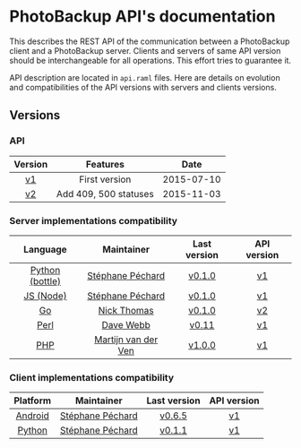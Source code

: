 # PhotoBackup API's documentation
This describes the REST API of the communication between a PhotoBackup client and a PhotoBackup server. Clients and servers of same API version should be interchangeable for all operations. This effort tries to guarantee it.

API description are located in `api.raml` files. Here are details on evolution and compatibilities of the API versions with servers and clients versions.


## Versions

### API

| Version                                                  | Features      | Date       |
| :------------------------------------------------------: | :-----------: | :--------: |
| [v1](https://github.com/PhotoBackup/api/releases/tag/v1) | First version | 2015-07-10 |
| [v2](https://github.com/PhotoBackup/api/releases/tag/v2) | Add 409, 500 statuses | 2015-11-03 |


### Server implementations compatibility

| Language      | Maintainer      | Last version | API version |
|:-------------:|:---------------:|:------------:|:-----------:|
| [Python (bottle)](https://github.com/PhotoBackup/server-bottle) | [Stéphane Péchard](https://github.com/stephanepechard) | [v0.1.0](https://github.com/PhotoBackup/server-bottle/releases/tag/v0.1.0) | [v1](https://github.com/PhotoBackup/api/releases/tag/v1) |
| [JS (Node)](https://github.com/PhotoBackup/server-node)         | [Stéphane Péchard](https://github.com/stephanepechard) | [v0.1.0](https://github.com/PhotoBackup/server-node/releases/tag/v0.1.0) | [v1](https://github.com/PhotoBackup/api/releases/tag/v1) |
| [Go](https://github.com/lupine/photobackup-server-go)           | [Nick Thomas](https://github.com/lupine) | [v0.1.0](https://github.com/PhotoBackup/server-go/releases/tag/v0.1.0) | [v2](https://github.com/PhotoBackup/api/releases/tag/v2) |
| [Perl](https://github.com/PhotoBackup/server-perl)              | [Dave Webb](https://github.com/d5ve) | [v0.11](https://github.com/PhotoBackup/server-perl/releases/tag/0.11) | [v1](https://github.com/PhotoBackup/api/releases/tag/v1) |
| [PHP](https://github.com/PhotoBackup/server-php)                | [Martijn van der Ven](https://github.com/Zegnat) |  [v1.0.0](https://github.com/PhotoBackup/server-php/releases/tag/v1.0.0) | [v1](https://github.com/PhotoBackup/api/releases/tag/v1) |


### Client implementations compatibility

| Platform      | Maintainer      | Last version | API version |
|:-------------:|:---------------:|:------------:|:-----------:|
| [Android](https://github.com/PhotoBackup/client-android) | [Stéphane Péchard](https://github.com/stephanepechard) | [v0.6.5](https://github.com/PhotoBackup/client-android/releases/tag/v0.6.5) | [v1](https://github.com/PhotoBackup/api/releases/tag/v1) |
| [Python](https://github.com/PhotoBackup/client-python) | [Stéphane Péchard](https://github.com/stephanepechard) | [v0.1.1](https://github.com/PhotoBackup/client-python/releases/tag/v0.1.1) | [v1](https://github.com/PhotoBackup/api/releases/tag/v1) |
